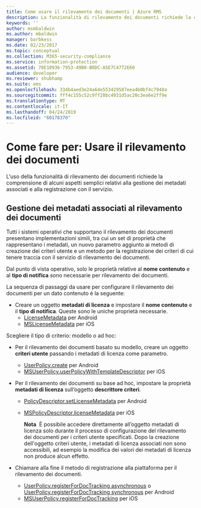 ```yaml
---
title: Come usare il rilevamento dei documenti | Azure RMS
description: La funzionalità di rilevamento dei documenti richiede la comprensione di alcuni aspetti semplici relativi alla gestione dei metadati associati e alla registrazione con il servizio.
keywords: ''
author: msmbaldwin
ms.author: mbaldwin
manager: barbkess
ms.date: 02/23/2017
ms.topic: conceptual
ms.collection: M365-security-compliance
ms.service: information-protection
ms.assetid: 70E10936-7953-49B0-B0DC-A5E7C4772E60
audience: developer
ms.reviewer: shubhamp
ms.suite: ems
ms.openlocfilehash: 334b4aed3e24a64e553429587eea4b0bf4c7948a
ms.sourcegitcommit: fff4c155c52c9ff20bc4931d5ac20c3ea6e2ff9e
ms.translationtype: MT
ms.contentlocale: it-IT
ms.lasthandoff: 04/24/2019
ms.locfileid: "60178370"
---
```

# <a name="how-to-use-document-tracking"></a>Come fare per: Usare il rilevamento dei documenti

L'uso della funzionalità di rilevamento dei documenti richiede la comprensione di alcuni aspetti semplici relativi alla gestione dei metadati associati e alla registrazione con il servizio.

## <a name="managing-document-tracking-metadata"></a>Gestione dei metadati associati al rilevamento dei documenti

Tutti i sistemi operativi che supportano il rilevamento dei documenti presentano implementazioni simili, tra cui un set di proprietà che rappresentano i metadati, un nuovo parametro aggiunto ai metodi di creazione dei criteri utente e un metodo per la registrazione dei criteri di cui tenere traccia con il servizio di rilevamento dei documenti.

Dal punto di vista operativo, solo le proprietà relative al **nome contenuto** e al **tipo di notifica** sono necessarie per rilevamento dei documenti.

La sequenza di passaggi da usare per configurare il rilevamento dei documenti per un dato contenuto è la seguente:

- Creare un oggetto **metadati di licenza** e impostare il **nome contenuto** e il **tipo di notifica**. Queste sono le uniche proprietà necessarie.
  - [LicenseMetadata](https://msdn.microsoft.com/library/mt573675.aspx) per Android
  -  [MSLicenseMetadata](https://msdn.microsoft.com/library/mt573683.aspx) per iOS

Scegliere il tipo di criterio: modello o ad hoc:
- Per il rilevamento dei documenti basato su modello, creare un oggetto **criteri utente** passando i metadati di licenza come parametro.
  - [UserPolicy.create](https://msdn.microsoft.com/library/dn790887.aspx) per Android
  - [MSUserPolicy.userPolicyWithTemplateDescriptor](https://msdn.microsoft.com/library/dn790808.aspx) per iOS

- Per il rilevamento dei documenti su base ad hoc, impostare la proprietà **metadati di licenza** sull’oggetto **descrittore criteri**.
  - [PolicyDescriptor.setLicenseMetadata](https://msdn.microsoft.com/library/mt573698.aspx) per Android
  - [MSPolicyDescriptor.licenseMetadata](https://msdn.microsoft.com/library/mt573693.aspx) per iOS

    **Nota**  È possibile accedere direttamente all’oggetto metadati di licenza solo durante il processo di configurazione del rilevamento dei documenti per i criteri utente specificati. Dopo la creazione dell'oggetto criteri utente, i metadati di licenza associati non sono accessibili, ad esempio la modifica dei valori dei metadati di licenza non produce alcun effetto.

     

- Chiamare alla fine il metodo di registrazione alla piattaforma per il rilevamento dei documenti.
  - [UserPolicy.registerForDocTracking asynchronous](https://msdn.microsoft.com/library/mt573699.aspx) o [UserPolicy.registerForDocTracking synchronous](https://msdn.microsoft.com/library/mt631387.aspx) per Android
  - [MSUserPolicy.registerForDocTracking](https://msdn.microsoft.com/library/mt573694.aspx) per iOS
